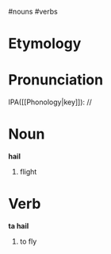 #nouns #verbs
# Etymology
# Pronunciation
IPA([[Phonology|key]]): //
# Noun
**hail**
1. flight
# Verb
**ta hail**
1. to fly